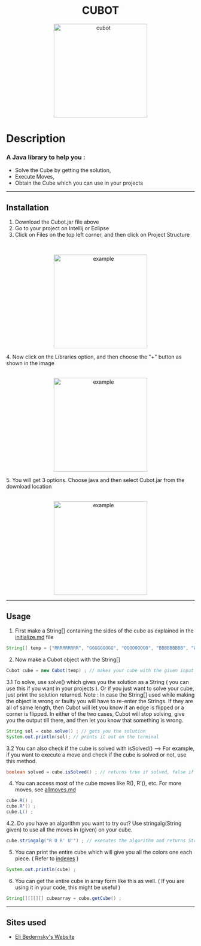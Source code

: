 <h1 align="center">CUBOT</h1>

<p align="center">
  <img width="250" src="https://cdn.discordapp.com/attachments/812010624301269012/846043080104607744/output-onlinepngtools.png" alt="cubot">
</p>



# Description

### A Java library to help you : 
* Solve the Cube by getting the solution, 
* Execute Moves, 
* Obtain the Cube which you can use in your projects

---

## Installation

1. Download the Cubot.jar file above 
2. Go to your project on Intellij or Eclipse 
3. Click on Files on the top left corner, and then click on Project Structure
<br> 
<p align="center">
  <img width="250" src="https://cdn.discordapp.com/attachments/812010624301269012/846011040529645588/unknown.png" alt="example">
</p>
4. Now click on the Libraries option, and then choose the "+" button as shown in the image 
<br> 
<br> 
 <p align="center">
  <img width="250" src="https://cdn.discordapp.com/attachments/812010624301269012/846011272054571038/unknown.png" alt="example">
</p>
5. You will get 3 options. Choose java and then select Cubot.jar from the download location 
<br> 
<br>
 <p align="center">
  <img width="250" src="https://cdn.discordapp.com/attachments/812010624301269012/846011334029344828/unknown.png" alt="example">
</p>

<hr> 

## Usage

1. First make a String[] containing the sides of the cube as explained in the [initialize.md](https://github.com/AkshathRaghav/cubot/blob/main/initialization.md) file

```java
String[] temp = {"RRRRRRRRR", "GGGGGGGGG", "OOOOOOOOO", "BBBBBBBBB", "WWWWWWWWW", "YYYYYYYYY"}; 
```

2. Now make a Cubot object with the String[] 

```java
Cubot cube = new Cubot(temp) ; // makes your cube with the given input 
```

3.1 To solve, use solve() which gives you the solution as a String ( you can use this if you want in your projects ). Or if you just want to solve your cube, just print the solution returned. 
Note : In case the String[] used while making the object is wrong or faulty you will have to re-enter the Strings. If they are all of same length, then Cubot will let you know if an edge is flipped or a corner is flipped. In either of the two cases, Cubot will stop solving, give you the output till there, and then let you know that something is wrong. 


```java
String sol = cube.solve() ; // gets you the solution 
System.out.println(sol); // prints it out on the terminal 
```

3.2  You can also check if the cube is solved with isSolved() --> For example, if you want to execute a move and check if the cube is solved or not, use this method. 

```java
boolean solved = cube.isSolved() ; // returns true if solved, false if not
```

4. You can access most of the cube moves like R(), R'(), etc. For more moves, see [allmoves.md](https://github.com/AkshathRaghav/cubot/blob/main/initialization.md) 

```java
cube.R() ; 
cube.R'() ; 
cube.L() ; 
```

4.2. Do you have an algorithm you want to try out? Use stringalg(String given) to use all the moves in (given) on your cube. 

```java
cube.stringalg("R U R' U'") ; // executes the algorithm and returns String ( if you want ) 
```

5. You can print the entire cube which will give you all the colors one each piece. ( Refer to [indexes](https://eli.thegreenplace.net/images/2015/row-major-3D.png) ) 

```java
System.out.println(cube) ; 
```

6. You can get the entire cube in array form like this as well. ( If you are using it in your code, this might be useful ) 

```java
String[][][][] cubearray = cube.getCube() ; 
```

<hr> 

## Sites used 
* [Eli Bedernsky's Website](https://eli.thegreenplace.net/2015/memory-layout-of-multi-dimensional-arrays)
